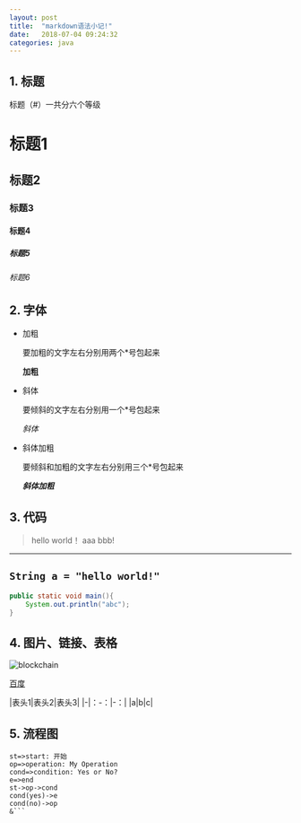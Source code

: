 ```yaml
---
layout: post
title:  "markdown语法小记!"
date:   2018-07-04 09:24:32
categories: java
---
```

## 1. 标题
标题（#）一共分六个等级

# 标题1
## 标题2
### 标题3
#### 标题4
##### 标题5
###### 标题6

## 2. 字体
* 加粗

    要加粗的文字左右分别用两个*号包起来

    **加粗**

* 斜体

    要倾斜的文字左右分别用一个*号包起来

    *斜体*

* 斜体加粗

    要倾斜和加粗的文字左右分别用三个*号包起来

    ***斜体加粗***

## 3. 代码
>hello world！
>aaa
bbb!
***
`String a = "hello world!"`
---
```java
public static void main(){
    System.out.println("abc");
}
```

## 4. 图片、链接、表格
![blockchain](https://jchengpeng.github.io/images/github.png "测试图片")

[百度](http://baidu.com)

|表头1|表头2|表头3|
|-|：-：|-：|
|a|b|c|

## 5. 流程图
```flow
st=>start: 开始
op=>operation: My Operation
cond=>condition: Yes or No?
e=>end
st->op->cond
cond(yes)->e
cond(no)->op
&```